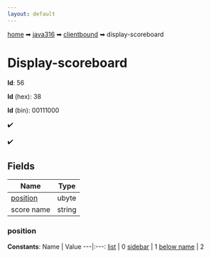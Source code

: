 ```yaml
---
layout: default
---
```


[home](/) ➡ [java316](/protocol/java316) ➡ [clientbound](/protocol/java316/clientbound) ➡ display-scoreboard

# Display-scoreboard

**Id**: 56

**Id** (hex): 38

**Id** (bin): 00111000

✔️

✔️

## Fields

Name | Type
---|---
[position](#position) | ubyte
score name | string

### position

**Constants**:
Name | Value
---|:---:
[list](position_list) | 0
[sidebar](position_sidebar) | 1
[below name](position_below-name) | 2

